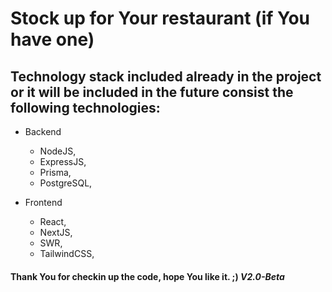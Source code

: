 # Stock up for Your restaurant (if You have one)

## Technology stack included already in the project or it will be included in the future consist the following technologies:

- Backend

  - NodeJS,
  - ExpressJS,
  - Prisma,
  - PostgreSQL,

- Frontend
  - React,
  - NextJS,
  - SWR,
  - TailwindCSS,

#### Thank You for checkin up the code, hope You like it. ;) ***V2.0-Beta***
